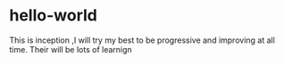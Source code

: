 # hello-world
This is inception ,I will try my best to be progressive and improving at all time.
Their will be lots of learnign
